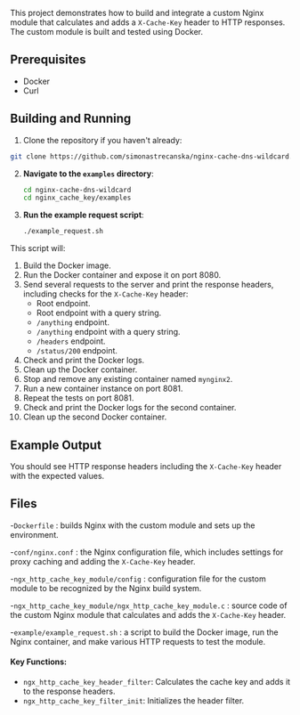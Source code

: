 This project demonstrates how to build and integrate a custom Nginx module that calculates and adds a `X-Cache-Key` header to HTTP responses. The custom module is built and tested using Docker.

## Prerequisites

- Docker
- Curl

## Building and Running

1. Clone the repository if you haven't already:
```sh
git clone https://github.com/simonastrecanska/nginx-cache-dns-wildcard.git
```

2. **Navigate to the `examples` directory**:
    ```sh
    cd nginx-cache-dns-wildcard
    cd nginx_cache_key/examples
    ```

2. **Run the example request script**:
    ```sh
    ./example_request.sh
    ```

This script will:

1. Build the Docker image.
2. Run the Docker container and expose it on port 8080.
3. Send several requests to the server and print the response headers, including checks for the `X-Cache-Key` header:
    - Root endpoint.
    - Root endpoint with a query string.
    - `/anything` endpoint.
    - `/anything` endpoint with a query string.
    - `/headers` endpoint.
    - `/status/200` endpoint.
4. Check and print the Docker logs.
5. Clean up the Docker container.
6. Stop and remove any existing container named `mynginx2`.
7. Run a new container instance on port 8081.
8. Repeat the tests on port 8081.
9. Check and print the Docker logs for the second container.
10. Clean up the second Docker container.

## Example Output

You should see HTTP response headers including the `X-Cache-Key` header with the expected values.

## Files

-`Dockerfile` : builds Nginx with the custom module and sets up the environment.

-`conf/nginx.conf` : the Nginx configuration file, which includes settings for proxy caching and adding the `X-Cache-Key` header.

-`ngx_http_cache_key_module/config` : configuration file for the custom module to be recognized by the Nginx build system.

-`ngx_http_cache_key_module/ngx_http_cache_key_module.c` : source code of the custom Nginx module that calculates and adds the `X-Cache-Key` header.

-`example/example_request.sh` : a script to build the Docker image, run the Nginx container, and make various HTTP requests to test the module.

#### Key Functions:
- `ngx_http_cache_key_header_filter`: Calculates the cache key and adds it to the response headers.
- `ngx_http_cache_key_filter_init`: Initializes the header filter.

